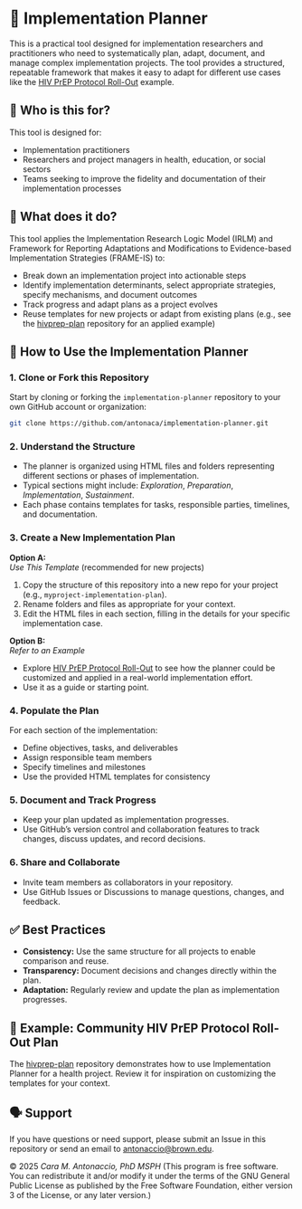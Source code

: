 # 🚀 **Implementation Planner**

This is a practical tool designed for implementation researchers and practitioners who need to systematically plan, adapt, document, and manage complex implementation projects. The tool provides a structured, repeatable framework that makes it easy to adapt for different use cases like the [HIV PrEP Protocol Roll-Out](https://antonaca.github.io/hivprep-plan) example.

## 🤔 **Who is this for?**

This tool is designed for:
- Implementation practitioners
- Researchers and project managers in health, education, or social sectors
- Teams seeking to improve the fidelity and documentation of their implementation processes

## 🔧 **What does it do?**

This tool applies the Implementation Research Logic Model (IRLM) and Framework for Reporting Adaptations and Modifications to Evidence-based Implementation Strategies (FRAME-IS) to:
- Break down an implementation project into actionable steps
- Identify implementation determinants, select appropriate strategies, specify mechanisms, and document outcomes
- Track progress and adapt plans as a project evolves
- Reuse templates for new projects or adapt from existing plans (e.g., see the [hivprep-plan](https://github.com/antonaca/hivprep-plan) repository for an applied example)

## 👷 **How to Use the Implementation Planner**

### 1. Clone or Fork this Repository

Start by cloning or forking the `implementation-planner` repository to your own GitHub account or organization:

```bash
git clone https://github.com/antonaca/implementation-planner.git
```

### 2. Understand the Structure

- The planner is organized using HTML files and folders representing different sections or phases of implementation.
- Typical sections might include: _Exploration_, _Preparation_, _Implementation_, _Sustainment_.
- Each phase contains templates for tasks, responsible parties, timelines, and documentation.

### 3. Create a New Implementation Plan

**Option A:**  
_Use This Template_ (recommended for new projects)

1. Copy the structure of this repository into a new repo for your project (e.g., `myproject-implementation-plan`).
2. Rename folders and files as appropriate for your context.
3. Edit the HTML files in each section, filling in the details for your specific implementation case.

**Option B:**  
_Refer to an Example_

- Explore [HIV PrEP Protocol Roll-Out](https://antonaca.github.io/hivprep-plan) to see how the planner could be customized and applied in a real-world implementation effort.
- Use it as a guide or starting point.

### 4. Populate the Plan

For each section of the implementation:

- Define objectives, tasks, and deliverables
- Assign responsible team members
- Specify timelines and milestones
- Use the provided HTML templates for consistency

### 5. Document and Track Progress

- Keep your plan updated as implementation progresses.
- Use GitHub’s version control and collaboration features to track changes, discuss updates, and record decisions.

### 6. Share and Collaborate

- Invite team members as collaborators in your repository.
- Use GitHub Issues or Discussions to manage questions, changes, and feedback.

## ✅ **Best Practices**

- **Consistency:** Use the same structure for all projects to enable comparison and reuse.
- **Transparency:** Document decisions and changes directly within the plan.
- **Adaptation:** Regularly review and update the plan as implementation progresses.

## 👀 **Example: Community HIV PrEP Protocol Roll-Out Plan**

The [hivprep-plan](https://antonaca.github.io/hivprep-plan) repository demonstrates how to use Implementation Planner for a health project. Review it for inspiration on customizing the templates for your context.

## 🗣️ **Support**

If you have questions or need support, please submit an Issue in this repository or send an email to [antonaccio@brown.edu](mailto:antonaccio@brown.edu).

©️ 2025 _Cara M. Antonaccio, PhD MSPH_ (This program is free software. You can redistribute it and/or modify it under the terms of the GNU General Public License as published by the Free Software Foundation, either version 3 of the License, or any later version.)
